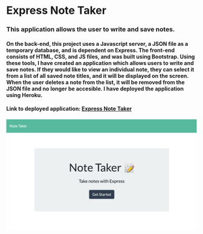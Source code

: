 # Express Note Taker
### This application allows the user to write and save notes.

#### On the back-end, this project uses a Javascript server, a JSON file as a temporary database, and is dependent on Express. The front-end consists of HTML, CSS, and JS files, and was built using Bootstrap. Using these tools, I have created an application which allows users to write and save notes. If they would like to view an individual note, they can select it from a list of all saved note titles, and it will be displayed on the screen. When the user deletes a note from the list, it will be removed from the JSON file and no longer be accesible. I have deployed the application using Heroku. 

#### Link to deployed application: [Express Note Taker](https://express-note-taker-478.herokuapp.com/)
#### ![Screenshot of deployed application](Home_SS.jpeg)
